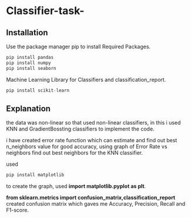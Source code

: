 # Classifier-task-

## Installation

Use the package manager pip to install Required Packages.
```python
pip install pandas
pip install numpy
pip install seaborn
```
Machine Learning Library for Classifiers and classification_report.
```python
pip install scikit-learn
```
## Explanation 
the data was non-linear so that used non-linear classifiers, 
in this i used KNN and GradientBossting classifiers to implement the code.

i have created error rate function which can estimate and find out best n_neighbors value for good accuracy, 
using graph of Error Rate vs neighbors find out best neighbors for the KNN classifier.

used
```python 
pip install matplotlib
```
to create the graph, used __import matplotlib.pyplot as plt__.

__from sklearn.metrics import confusion_matrix,classification_report__ created confusion matrix which 
gaves me Accuracy, Precision, Recall and F1-score.



